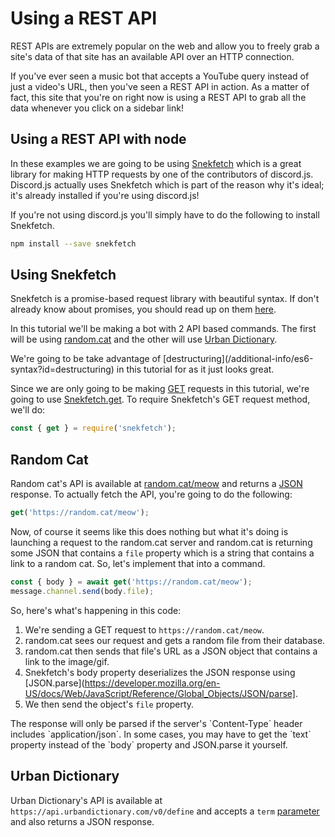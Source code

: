 # Using a REST API

REST APIs are extremely popular on the web and allow you to freely grab a site's data of that site has an available API over an HTTP connection.

If you've ever seen a music bot that accepts a YouTube query instead of just a video's URL, then you've seen a REST API in action. As a matter of fact, this site that you're on right now is using a REST API to grab all the data whenever you click on a sidebar link!

## Using a REST API with node

In these examples we are going to be using [Snekfetch](https://www.npmjs.com/package/snekfetch) which is a great library for making HTTP requests by one of the contributors of discord.js. Discord.js actually uses Snekfetch which is part of the reason why it's ideal; it's already installed if you're using discord.js!

If you're not using discord.js you'll simply have to do the following to install Snekfetch.

```bash
npm install --save snekfetch
```

## Using Snekfetch

Snekfetch is a promise-based request library with beautiful syntax. If don't already know about promises, you should read up on them [here](/additional-info/async-await).

In this tutorial we'll be making a bot with 2 API based commands. The first will be using [random.cat](https://random.cat) and the other will use [Urban Dictionary](https://www.urbandictionary.com).

<p class="tip">We're going to be take advantage of [destructuring](/additional-info/es6-syntax?id=destructuring) in this tutorial for as it just looks great.</tip>

Since we are only going to be making [GET](https://developer.mozilla.org/en-US/docs/Web/HTTP/Methods) requests in this tutorial, we're going to use [Snekfetch.get](https://snekfetch.js.org/?api=snekfetch#Snekfetch.get). To require Snekfetch's GET request method, we'll do:

```js
const { get } = require('snekfetch');
```

## Random Cat

Random cat's API is available at [random.cat/meow](https://random.cat/meow) and returns a [JSON](https://developer.mozilla.org/en-US/docs/Web/JavaScript/Reference/Global_Objects/JSON) response. To actually fetch the API, you're going to do the following:

```js
get('https://random.cat/meow');
```

Now, of course it seems like this does nothing but what it's doing is launching a request to the random.cat server and random.cat is returning some JSON that contains a `file` property which is a string that contains a link to a random cat. So, let's implement that into a command.

```js
const { body } = await get('https://random.cat/meow');
message.channel.send(body.file);
```

So, here's what's happening in this code:
1) We're sending a GET request to `https://random.cat/meow`.
2) random.cat sees our request and gets a random file from their database.
3) random.cat then sends that file's URL as a JSON object that contains a link to the image/gif.
4) Snekfetch's body property deserializes the JSON response using [JSON.parse](https://developer.mozilla.org/en-US/docs/Web/JavaScript/Reference/Global_Objects/JSON/parse].
5) We then send the object's `file` property.

<p class="warn">The response will only be parsed if the server's `Content-Type` header includes `application/json`. In some cases, you may have to get the `text` property instead of the `body` property and JSON.parse it yourself.</p>

## Urban Dictionary

Urban Dictionary's API is available at `https://api.urbandictionary.com/v0/define` and accepts a `term` [parameter](https://en.wikipedia.org/wiki/Query_string) and also returns a JSON response.


